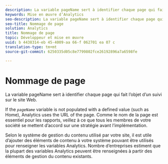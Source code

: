 ```yaml
---
description: La variable pageName sert à identifier chaque page qui fait l’objet d’un suivi sur le site Web.
keywords: Mise en œuvre d’Analytics
seo-description: La variable pageName sert à identifier chaque page qui fait l’objet d’un suivi sur le site Web.
seo-title: Nommage de page
solution: Analytics
title: Nommage de page
topic: Développeur et mise en œuvre
uuid: b 4438314-eb 45-4009-aa 66-f 062701 ea 07 c
translation-type: tm+mt
source-git-commit: 6250335d05c8e7799802fce26192896a7a6598fe

---
```



# Nommage de page

La variable pageName sert à identifier chaque page qui fait l’objet d’un suivi sur le site Web.

If the *`pageName`* variable is not populated with a defined value (such as Home), Analytics uses the URL of the page. Comme le nom de la page est essentiel pour les rapports, veillez à ce que tous les membres de votre société se mettent d’accord sur une stratégie avant l’implémentation. 

Selon le système de gestion du contenu utilisé par votre site, il est utile d’ajouter des éléments de contenu à votre système pouvant être utilisés pour renseigner les variables Analytics. Nombre d’entreprises estiment que la plupart des variables Analytics peuvent être renseignées à partir des éléments de gestion du contenu existants.
